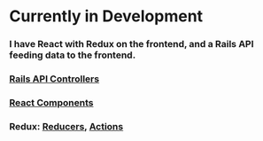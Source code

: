 # Currently in Development

### I have React with Redux on the frontend, and a Rails API feeding data to the frontend. 

### [Rails API Controllers](https://github.com/taylor-fuller/forwards/tree/master/app/controllers/api)
### [React Components](https://github.com/taylor-fuller/forwards/tree/master/app/javascript/components)
### Redux: [Reducers](https://github.com/taylor-fuller/forwards/tree/master/app/javascript/reducers), [Actions](https://github.com/taylor-fuller/forwards/blob/master/app/javascript/actions/index.js)
